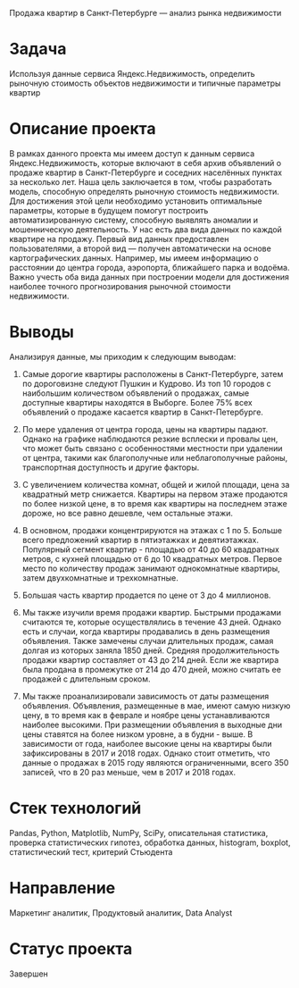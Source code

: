 Продажа квартир в Санкт-Петербурге — анализ рынка недвижимости

# Задача
Используя данные сервиса Яндекс.Недвижимость, определить рыночную стоимость объектов недвижимости и типичные параметры квартир

# Описание проекта
В рамках данного проекта мы имеем доступ к данным сервиса Яндекс.Недвижимость, которые включают в себя архив объявлений о продаже квартир в Санкт-Петербурге и соседних населённых пунктах за несколько лет. Наша цель заключается в том, чтобы разработать модель, способную определять рыночную стоимость недвижимости. Для достижения этой цели необходимо установить оптимальные параметры, которые в будущем помогут построить автоматизированную систему, способную выявлять аномалии и мошенническую деятельность.
У нас есть два вида данных по каждой квартире на продажу. Первый вид данных предоставлен пользователями, а второй вид — получен автоматически на основе картографических данных. Например, мы имеем информацию о расстоянии до центра города, аэропорта, ближайшего парка и водоёма. Важно учесть оба вида данных при построении модели для достижения наиболее точного прогнозирования рыночной стоимости недвижимости.

# Выводы
Анализируя данные, мы приходим к следующим выводам:

1. Самые дорогие квартиры расположены в Санкт-Петербурге, затем по дороговизне следуют Пушкин и Кудрово. Из топ 10 городов с наибольшим количеством объявлений о продажах, самые доступные квартиры находятся в Выборге. Более 75% всех объявлений о продаже касается квартир в Санкт-Петербурге.

2. По мере удаления от центра города, цены на квартиры падают. Однако на графике наблюдаются резкие всплески и провалы цен, что может быть связано с особенностями местности при удалении от центра, такими как благополучные или неблагополучные районы, транспортная доступность и другие факторы.

3. С увеличением количества комнат, общей и жилой площади, цена за квадратный метр снижается. Квартиры на первом этаже продаются по более низкой цене, в то время как квартиры на последнем этаже дороже, но все равно дешевле, чем остальные этажи.

4. В основном, продажи концентрируются на этажах с 1 по 5. Больше всего предложений квартир в пятиэтажках и девятиэтажках. Популярный сегмент квартир - площадью от 40 до 60 квадратных метров, с кухней площадью от 6 до 10 квадратных метров. Первое место по количеству продаж занимают однокомнатные квартиры, затем двухкомнатные и трехкомнатные.

5. Большая часть квартир продается по цене от 3 до 4 миллионов.

6. Мы также изучили время продажи квартир. Быстрыми продажами считаются те, которые осуществлялись в течение 43 дней. Однако есть и случаи, когда квартиры продавались в день размещения объявления. Также замечены случаи длительных продаж, самая долгая из которых заняла 1850 дней. Средняя продолжительность продажи квартир составляет от 43 до 214 дней. Если же квартира была продана в промежутке от 214 до 470 дней, можно считать ее продажей с длительным сроком.

7. Мы также проанализировали зависимость от даты размещения объявления. Объявления, размещенные в мае, имеют самую низкую цену, в то время как в феврале и ноябре цены устанавливаются наиболее высокими. При размещении объявления в выходные дни цены ставятся на более низком уровне, а в будни - выше. В зависимости от года, наиболее высокие цены на квартиры были зафиксированы в 2017 и 2018 годах. Однако стоит отметить, что данные о продажах в 2015 году являются ограниченными, всего 350 записей, что в 20 раз меньше, чем в 2017 и 2018 годах.

# Стек технологий
Pandas, Python, Matplotlib, NumPy, SciPy, описательная статистика, проверка статистических гипотез, обработка данных, histogram, boxplot, статистический тест,
критерий Стьюдента

# Направление
Маркетинг аналитик, Продуктовый аналитик, Data Analyst

# Статус проекта
Завершен
